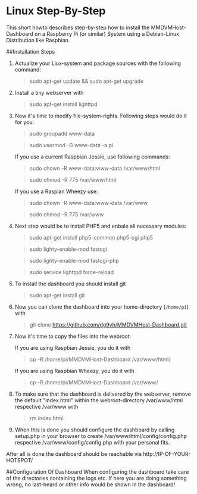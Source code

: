 # Linux Step-By-Step
This short howto describes step-by-step how to install the MMDVMHost-Dashboard on a Raspberry Pi (or similar) System using a Debian-Linux Distribution like Raspbian.

##Installation Steps
1. Actualize your Liux-system and package sources with the following command:

	>sudo apt-get update && sudo apt-get upgrade

2. Install a tiny webserver with

	>sudo apt-get install lighttpd

3. Now it's time to modify file-system-rights. Following steps would do it for you:

	>sudo groupadd www-data

	>sudo usermod -G www-data -a pi

	If you use a current Raspbian Jessie, use following commands:

	>sudo chown -R www-data:www-data /var/www/html

	>sudo chmod -R 775 /var/www/html

	If you use a Raspian Wheezy use:

	>sudo chown -R www-data:www-data /var/www

	>sudo chmod -R 775 /var/www

4. Next step would be to install PHP5 and enbale all necessary modules:

	>sudo apt-get install php5-common php5-cgi php5

	>sudo lighty-enable-mod fastcgi

	>sudo lighty-enable-mod fastcgi-php

	>sudo service lighttpd force-reload

5. To install the dashboard you should install git

	>sudo apt-get install git

6. Now you can clone the dashboard into your home-directory (`/home/pi`) with

	>git clone https://github.com/dg9vh/MMDVMHost-Dashboard.git

7. Now it's time to copy the files into the webroot:

	If you are using Raspbian Jessie, you do it with

	>cp -R /home/pi/MMDVMHost-Dashboard /var/www/html/	

	If you are using Raspbian Wheezy, you do it with

	>cp -R /home/pi/MMDVMHost-Dashboard /var/www/

8. To make sure that the dashboard is delivered by the webserver, remove the default "index.html" within the webroot-directory /var/www/html respective /var/www with

	>rm index.html

9. When this is done you should configure the dashboard by calling setup.php in your browser to create /var/www/html/config/config.php respective /var/www/config/config.php with your personal fits. 

After all is done the dashboard should be reachable via http://IP-OF-YOUR-HOTSPOT/

##Configuration Of Dashboard
When configuring the dashboard take care of the directories containing the logs etc. If here you are doing something wrong, no last-heard or other info would be shown in the dashboard!
